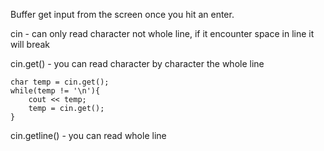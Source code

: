 Buffer get input from the screen once you hit an enter.

cin - can only read character not whole line, if it encounter space in line it will break

cin.get() - you can read character by character the whole line
```
char temp = cin.get();
while(temp != '\n'){
	cout << temp;
	temp = cin.get();
}
```


cin.getline() - you can read whole line

